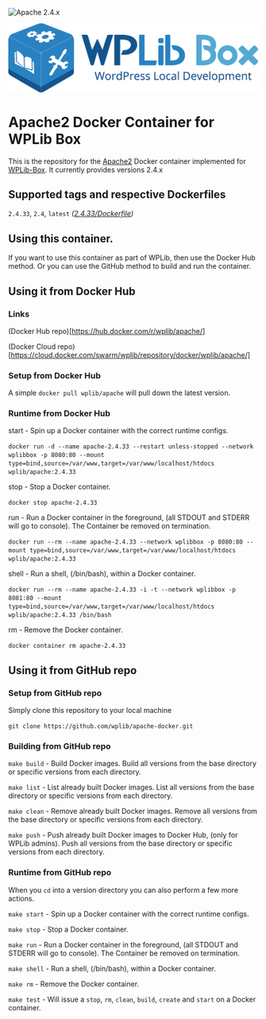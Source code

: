 ![Apache 2.4.x](https://img.shields.io/badge/Apache-2.4.x-green.svg)

![WPLib-Box](https://github.com/wplib/wplib.github.io/raw/master/WPLib-Box-100x.png)


# Apache2 Docker Container for WPLib Box
This is the repository for the [Apache2](http://apache.org/) Docker container implemented for [WPLib-Box](https://github.com/wplib/wplib-box).
It currently provides versions 2.4.x


## Supported tags and respective Dockerfiles

`2.4.33`, `2.4`, `latest` _([2.4.33/Dockerfile](https://github.com/wplib/apache-docker/blob/master/2.4.33/Dockerfile))_


## Using this container.
If you want to use this container as part of WPLib, then use the Docker Hub method.
Or you can use the GitHub method to build and run the container.


## Using it from Docker Hub

### Links
(Docker Hub repo)[https://hub.docker.com/r/wplib/apache/]

(Docker Cloud repo)[https://cloud.docker.com/swarm/wplib/repository/docker/wplib/apache/]


### Setup from Docker Hub
A simple `docker pull wplib/apache` will pull down the latest version.


### Runtime from Docker Hub
start - Spin up a Docker container with the correct runtime configs.

`docker run -d --name apache-2.4.33 --restart unless-stopped --network wplibbox -p 8080:80 --mount type=bind,source=/var/www,target=/var/www/localhost/htdocs wplib/apache:2.4.33`

stop - Stop a Docker container.

`docker stop apache-2.4.33`

run - Run a Docker container in the foreground, (all STDOUT and STDERR will go to console). The Container be removed on termination.

`docker run --rm --name apache-2.4.33 --network wplibbox -p 8080:80 --mount type=bind,source=/var/www,target=/var/www/localhost/htdocs wplib/apache:2.4.33`

shell - Run a shell, (/bin/bash), within a Docker container.

`docker run --rm --name apache-2.4.33 -i -t --network wplibbox -p 8081:80 --mount type=bind,source=/var/www,target=/var/www/localhost/htdocs wplib/apache:2.4.33 /bin/bash`

rm - Remove the Docker container.

`docker container rm apache-2.4.33`


## Using it from GitHub repo

### Setup from GitHub repo
Simply clone this repository to your local machine

`git clone https://github.com/wplib/apache-docker.git`


### Building from GitHub repo
`make build` - Build Docker images. Build all versions from the base directory or specific versions from each directory.


`make list` - List already built Docker images. List all versions from the base directory or specific versions from each directory.


`make clean` - Remove already built Docker images. Remove all versions from the base directory or specific versions from each directory.


`make push` - Push already built Docker images to Docker Hub, (only for WPLib admins). Push all versions from the base directory or specific versions from each directory.


### Runtime from GitHub repo
When you `cd` into a version directory you can also perform a few more actions.

`make start` - Spin up a Docker container with the correct runtime configs.


`make stop` - Stop a Docker container.


`make run` - Run a Docker container in the foreground, (all STDOUT and STDERR will go to console). The Container be removed on termination.


`make shell` - Run a shell, (/bin/bash), within a Docker container.


`make rm` - Remove the Docker container.


`make test` - Will issue a `stop`, `rm`, `clean`, `build`, `create` and `start` on a Docker container.


